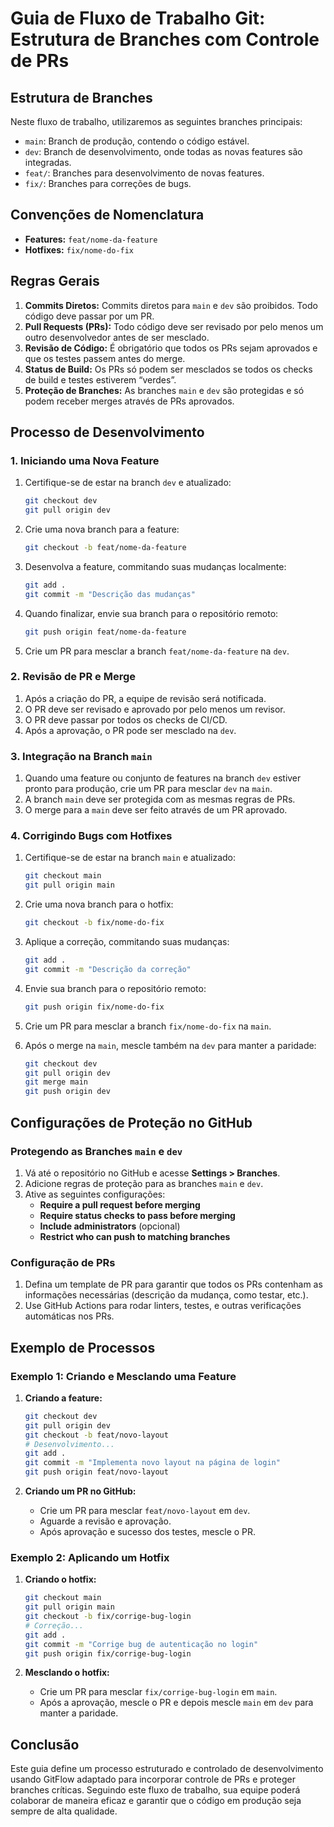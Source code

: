 # Guia de Fluxo de Trabalho Git: Estrutura de Branches com Controle de PRs

## Estrutura de Branches

Neste fluxo de trabalho, utilizaremos as seguintes branches principais:

- `main`: Branch de produção, contendo o código estável.
- `dev`: Branch de desenvolvimento, onde todas as novas features são integradas.
- `feat/`: Branches para desenvolvimento de novas features.
- `fix/`: Branches para correções de bugs.

## Convenções de Nomenclatura

- **Features:** `feat/nome-da-feature`
- **Hotfixes:** `fix/nome-do-fix`

## Regras Gerais

1. **Commits Diretos:** Commits diretos para `main` e `dev` são proibidos. Todo código deve passar por um PR.
2. **Pull Requests (PRs):** Todo código deve ser revisado por pelo menos um outro desenvolvedor antes de ser mesclado.
3. **Revisão de Código:** É obrigatório que todos os PRs sejam aprovados e que os testes passem antes do merge.
4. **Status de Build:** Os PRs só podem ser mesclados se todos os checks de build e testes estiverem “verdes”.
5. **Proteção de Branches:** As branches `main` e `dev` são protegidas e só podem receber merges através de PRs aprovados.

## Processo de Desenvolvimento

### 1. Iniciando uma Nova Feature

1. Certifique-se de estar na branch `dev` e atualizado:

    ```bash
    git checkout dev
    git pull origin dev
    ```

2. Crie uma nova branch para a feature:

    ```bash
    git checkout -b feat/nome-da-feature
    ```

3. Desenvolva a feature, commitando suas mudanças localmente:

    ```bash
    git add .
    git commit -m "Descrição das mudanças"
    ```

4. Quando finalizar, envie sua branch para o repositório remoto:

    ```bash
    git push origin feat/nome-da-feature
    ```

5. Crie um PR para mesclar a branch `feat/nome-da-feature` na `dev`.

### 2. Revisão de PR e Merge

1. Após a criação do PR, a equipe de revisão será notificada.
2. O PR deve ser revisado e aprovado por pelo menos um revisor.
3. O PR deve passar por todos os checks de CI/CD.
4. Após a aprovação, o PR pode ser mesclado na `dev`.

### 3. Integração na Branch `main`

1. Quando uma feature ou conjunto de features na branch `dev` estiver pronto para produção, crie um PR para mesclar `dev` na `main`.
2. A branch `main` deve ser protegida com as mesmas regras de PRs.
3. O merge para a `main` deve ser feito através de um PR aprovado.

### 4. Corrigindo Bugs com Hotfixes

1. Certifique-se de estar na branch `main` e atualizado:

    ```bash
    git checkout main
    git pull origin main
    ```

2. Crie uma nova branch para o hotfix:

    ```bash
    git checkout -b fix/nome-do-fix
    ```

3. Aplique a correção, commitando suas mudanças:

    ```bash
    git add .
    git commit -m "Descrição da correção"
    ```

4. Envie sua branch para o repositório remoto:

    ```bash
    git push origin fix/nome-do-fix
    ```

5. Crie um PR para mesclar a branch `fix/nome-do-fix` na `main`.

6. Após o merge na `main`, mescle também na `dev` para manter a paridade:

    ```bash
    git checkout dev
    git pull origin dev
    git merge main
    git push origin dev
    ```

## Configurações de Proteção no GitHub

### Protegendo as Branches `main` e `dev`

1. Vá até o repositório no GitHub e acesse **Settings > Branches**.
2. Adicione regras de proteção para as branches `main` e `dev`.
3. Ative as seguintes configurações:
    - **Require a pull request before merging**
    - **Require status checks to pass before merging**
    - **Include administrators** (opcional)
    - **Restrict who can push to matching branches**

### Configuração de PRs

1. Defina um template de PR para garantir que todos os PRs contenham as informações necessárias (descrição da mudança, como testar, etc.).
2. Use GitHub Actions para rodar linters, testes, e outras verificações automáticas nos PRs.

## Exemplo de Processos

### Exemplo 1: Criando e Mesclando uma Feature

1. **Criando a feature:**

    ```bash
    git checkout dev
    git pull origin dev
    git checkout -b feat/novo-layout
    # Desenvolvimento...
    git add .
    git commit -m "Implementa novo layout na página de login"
    git push origin feat/novo-layout
    ```

2. **Criando um PR no GitHub:**
   - Crie um PR para mesclar `feat/novo-layout` em `dev`.
   - Aguarde a revisão e aprovação.
   - Após aprovação e sucesso dos testes, mescle o PR.

### Exemplo 2: Aplicando um Hotfix

1. **Criando o hotfix:**

    ```bash
    git checkout main
    git pull origin main
    git checkout -b fix/corrige-bug-login
    # Correção...
    git add .
    git commit -m "Corrige bug de autenticação no login"
    git push origin fix/corrige-bug-login
    ```

2. **Mesclando o hotfix:**
   - Crie um PR para mesclar `fix/corrige-bug-login` em `main`.
   - Após a aprovação, mescle o PR e depois mescle `main` em `dev` para manter a paridade.

## Conclusão

Este guia define um processo estruturado e controlado de desenvolvimento usando GitFlow adaptado para incorporar controle de PRs e proteger branches críticas. Seguindo este fluxo de trabalho, sua equipe poderá colaborar de maneira eficaz e garantir que o código em produção seja sempre de alta qualidade.
